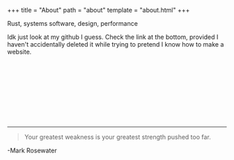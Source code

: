 +++
title = "About"
path = "about"
template = "about.html"
+++

Rust, systems software, design, performance

Idk just look at my github I guess. Check the link at the bottom, provided I
haven't accidentally deleted it while trying to pretend I know how to make a
website.

<br/>
<br/>
<br/>
<br/>
<br/>
<br/>
<br/>
<br/>

------------------
> Your greatest weakness is your greatest strength pushed too far.

<p class="quote_author">  -Mark Rosewater </p>
